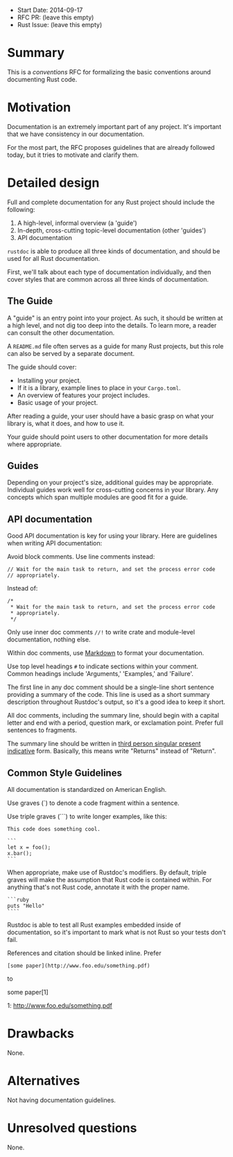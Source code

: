 - Start Date: 2014-09-17
- RFC PR: (leave this empty)
- Rust Issue: (leave this empty)

# Summary

This is a _conventions_ RFC for formalizing the basic conventions around
documenting Rust code.

# Motivation

Documentation is an extremely important part of any project. It's important
that we have consistency in our documentation.

For the most part, the RFC proposes guidelines that are already followed today,
but it tries to motivate and clarify them.

# Detailed design

Full and complete documentation for any Rust project should include the following:

1. A high-level, informal overview (a 'guide')
2. In-depth, cross-cutting topic-level documentation (other 'guides')
3. API documentation

`rustdoc` is able to produce all three kinds of documentation, and should be used
for all Rust documentation.

First, we'll talk about each type of documentation individually, and then cover
styles that are common across all three kinds of documentation.

## The Guide

A "guide" is an entry point into your project. As such, it should be written at
a high level, and not dig too deep into the details. To learn more, a reader
can consult the other documentation.

A `README.md` file often serves as a guide for many Rust projects, but this
role can also be served by a separate document.

The guide should cover:

* Installing your project.
* If it is a library, example lines to place in your `Cargo.toml`.
* An overview of features your project includes.
* Basic usage of your project.

After reading a guide, your user should have a basic grasp on what your library
is, what it does, and how to use it.

Your guide should point users to other documentation for more details where
appropriate.

## Guides

Depending on your project's size, additional guides may be appropriate.
Individual guides work well for cross-cutting concerns in your library. Any
concepts which span multiple modules are good fit for a guide.

## API documentation

Good API documentation is key for using your library. Here are guidelines when
writing API documentation:

Avoid block comments. Use line comments instead:

```
// Wait for the main task to return, and set the process error code
// appropriately.
```

Instead of:

```
/*
 * Wait for the main task to return, and set the process error code
 * appropriately.
 */
```

Only use inner doc comments `//!` to write crate and module-level
documentation, nothing else.

Within doc comments, use [Markdown](https://en.wikipedia.org/wiki/Markdown)
to format your documentation.

Use top level headings `#` to indicate sections within your comment. Common
headings include 'Arguments,' 'Examples,' and 'Failure'.

The first line in any doc comment should be a single-line short sentence
providing a summary of the code. This line is used as a short summary
description throughout Rustdoc's output, so it's a good idea to keep it short.

All doc comments, including the summary line, should begin with a capital
letter and end with a period, question mark, or exclamation point. Prefer full
sentences to fragments.

The summary line should be written in [third person singular present
indicative](http://en.wikipedia.org/wiki/English_verbs#Third_person_singular_present)
form. Basically, this means write "Returns" instead of "Return".

## Common Style Guidelines

All documentation is standardized on American English.

Use graves (\`) to denote a code fragment within a sentence.

Use triple graves (\`\`\`) to write longer examples, like this:

    This code does something cool.

    ```
    let x = foo();
    x.bar();
    ```

When appropriate, make use of Rustdoc's modifiers. By default, triple graves will
make the assumption that Rust code is contained within. For anything that's not
Rust code, annotate it with the proper name.

    ```ruby
    puts "Hello"
    ````

Rustdoc is able to test all Rust examples embedded inside of documentation, so
it's important to mark what is not Rust so your tests don't fail.

References and citation should be linked inline. Prefer

    [some paper](http://www.foo.edu/something.pdf)

to

   some paper[1]

   1: http://www.foo.edu/something.pdf

# Drawbacks

None.

# Alternatives

Not having documentation guidelines.

# Unresolved questions

None.
